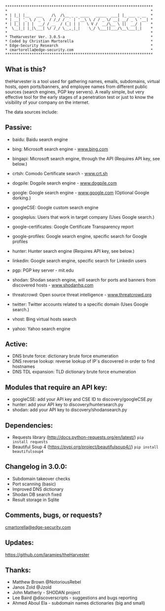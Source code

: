 ```
*******************************************************************
*                                                                 *
* | |_| |__   ___    /\  /\__ _ _ ____   _____  ___| |_ ___ _ __  *
* | __| '_ \ / _ \  / /_/ / _` | '__\ \ / / _ \/ __| __/ _ \ '__| *
* | |_| | | |  __/ / __  / (_| | |   \ V /  __/\__ \ ||  __/ |    *
*  \__|_| |_|\___| \/ /_/ \__,_|_|    \_/ \___||___/\__\___|_|    *
*                                                                 *
* TheHarvester Ver. 3.0.5-a                                       *
* Coded by Christian Martorella                                   *
* Edge-Security Research                                          *
* cmartorella@edge-security.com                                   *
*******************************************************************
```

What is this?
-------------
theHarvester is a tool used for gathering names, emails, subdomains, virtual
hosts, open ports/banners, and employee names from different public sources
(search engines, PGP key servers). A really simple, but very effective tool for
the early stages of a penetration test or just to know the visibility of your
company on the internet.

The data sources include:

Passive:
--------
* baidu: Baidu search engine

* bing: Microsoft search engine - www.bing.com

* bingapi: Microsoft search engine, through the API (Requires API key, see below.)

* crtsh: Comodo Certificate search - www.crt.sh

* dogpile: Dogpile search engine - www.dogpile.com

* google: Google search engine - www.google.com (Optional Google dorking.)

* googleCSE: Google custom search engine

* googleplus: Users that work in target company (Uses Google search.)

* google-certificates: Google Certificate Transparency report

* google-profiles: Google search engine, specific search for Google profiles

* hunter: Hunter search engine (Requires API key, see below.)

* linkedin: Google search engine, specific search for Linkedin users

* pgp: PGP key server - mit.edu

* shodan: Shodan search engine, will search for ports and banners from discovered
          hosts - www.shodanhq.com

* threatcrowd: Open source threat intelligence - www.threatcrowd.org

* twitter: Twitter accounts related to a specific domain (Uses Google search.)

* vhost: Bing virtual hosts search

* yahoo: Yahoo search engine

Active:
-------
* DNS brute force: dictionary brute force enumeration
* DNS reverse lookup: reverse lookup of IP´s discovered in order to find hostnames
* DNS TDL expansion: TLD dictionary brute force enumeration

Modules that require an API key:
--------------------------------
* googleCSE: add your API key and CSE ID to discovery/googleCSE.py
* hunter: add your API key to discovery/huntersearch.py 
* shodan: add your API key to discovery/shodansearch.py

Dependencies:
-------------
* Requests library (http://docs.python-requests.org/en/latest/)
`pip install requests`
* Beautiful Soup 4 (https://pypi.org/project/beautifulsoup4//)
`pip install beautifulsoup4`

Changelog in 3.0.0:
------------------
* Subdomain takeover checks
* Port scanning (basic)
* Improved DNS dictionary
* Shodan DB search fixed
* Result storage in Sqlite

Comments, bugs, or requests?
----------------------------
cmartorella@edge-security.com

Updates:
--------
https://github.com/laramies/theHarvester

Thanks:
-------
* Matthew Brown @NotoriousRebel
* Janos Zold @Jzold 
* John Matherly - SHODAN project
* Lee Baird @discoverscripts - suggestions and bugs reporting
* Ahmed Aboul Ela - subdomain names dictionaries (big and small)
